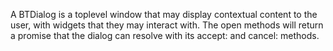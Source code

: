 A BTDialog is a toplevel window that may display contextual content to the user, with widgets that they may interact with. The open methods will return a promise that the dialog can resolve with its accept: and cancel: methods.